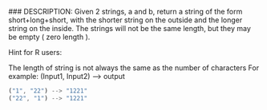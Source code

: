 ### DESCRIPTION:
Given 2 strings, a and b, return a string of the form short+long+short, with the shorter string on the outside and the longer string on the inside. The strings will not be the same length, but they may be empty ( zero length ).

Hint for R users:

The length of string is not always the same as the number of characters
For example: (Input1, Input2) --> output
```js
("1", "22") --> "1221"
("22", "1") --> "1221"
```